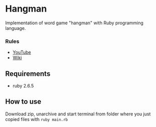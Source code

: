 # Hangman
Implementation of word game "hangman" with Ruby programming language.

### Rules 

- [YouTube](https://www.youtube.com/watch?v=cGOeiQfjYPk)
- [Wiki](https://en.wikipedia.org/wiki/Hangman_(game))

## Requirements 
- ruby 2.6.5 

## How to use 
Download zip, unarchive and start terminal from folder where you just copied files with `ruby main.rb`
